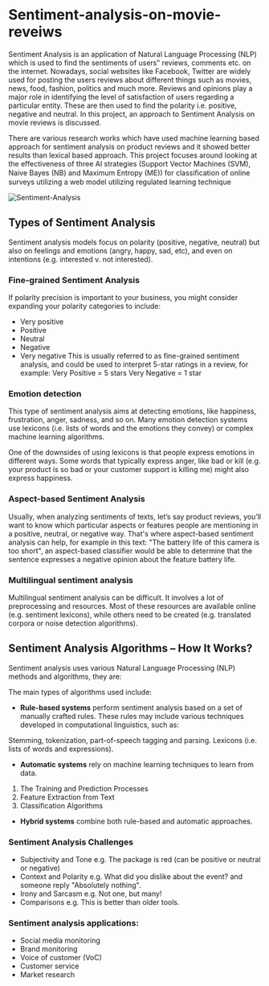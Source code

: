 # Sentiment-analysis-on-movie-reveiws

Sentiment Analysis is an application of Natural Language Processing (NLP) which is used to find the sentiments of users‟ reviews, comments etc. on the internet. 
Nowadays, social websites like Facebook, Twitter are widely used for posting the users reviews about different things such as movies, news, food, fashion, politics and much more. 
Reviews and opinions play a major role in identifying the level of satisfaction of users regarding a particular entity. These are then used to find the polarity i.e. positive, negative and neutral. In this project, an approach to Sentiment Analysis on movie reviews is discussed.  

There are various research works which have used machine learning based approach for sentiment analysis on product reviews and it showed better results than lexical based approach. This project focuses around looking at the effectiveness of three AI strategies (Support Vector Machines (SVM), Naive Bayes (NB) and Maximum Entropy (ME)) for classiﬁcation of online surveys utilizing a web model utilizing regulated learning technique


![Sentiment-Analysis](https://user-images.githubusercontent.com/31739123/90477673-6f09d900-e149-11ea-96ef-c60eb566a5e2.jpg)

## Types of Sentiment Analysis
Sentiment analysis models focus on polarity (positive, negative, neutral) but also on feelings and emotions (angry, happy, sad, etc), and even on intentions (e.g. interested v. not interested).
### Fine-grained Sentiment Analysis
If polarity precision is important to your business, you might consider expanding your polarity categories to include:
* Very positive
* Positive
* Neutral
* Negative
* Very negative
This is usually referred to as fine-grained sentiment analysis, and could be used to interpret 5-star ratings in a review, for example:
Very Positive = 5 stars
Very Negative = 1 star

### Emotion detection
This type of sentiment analysis aims at detecting emotions, like happiness, frustration, anger, sadness, and so on. Many emotion detection systems use lexicons (i.e. lists of words and the emotions they convey) or complex machine learning algorithms.

One of the downsides of using lexicons is that people express emotions in different ways. Some words that typically express anger, like bad or kill (e.g. your product is so bad or your customer support is killing me) might also express happiness.

### Aspect-based Sentiment Analysis
Usually, when analyzing sentiments of texts, let’s say product reviews, you’ll want to know which particular aspects or features people are mentioning in a positive, neutral, or negative way. That's where aspect-based sentiment analysis can help, for example in this text: "The battery life of this camera is too short", an aspect-based classifier would be able to determine that the sentence expresses a negative opinion about the feature battery life.

### Multilingual sentiment analysis
Multilingual sentiment analysis can be difficult. It involves a lot of preprocessing and resources. Most of these resources are available online (e.g. sentiment lexicons), while others need to be created (e.g. translated corpora or noise detection algorithms).

## Sentiment Analysis Algorithms – How It Works?
Sentiment analysis uses various Natural Language Processing (NLP) methods and algorithms, they are: 

The main types of algorithms used include:

* **Rule-based systems** perform sentiment analysis based on a set of manually crafted rules.
These rules may include various techniques developed in computational linguistics, such as:

Stemming, tokenization, part-of-speech tagging and parsing.
Lexicons (i.e. lists of words and expressions).

* **Automatic systems** rely on machine learning techniques to learn from data.
1. The Training and Prediction Processes
2. Feature Extraction from Text
3. Classification Algorithms

* **Hybrid systems** combine both rule-based and automatic approaches.

### Sentiment Analysis Challenges

* Subjectivity and Tone
e.g. The package is red  (can be positive or neutral or negative)
* Context and Polarity
e.g. What did you dislike about the event? 
and someone reply "Absolutely nothing". 
* Irony and Sarcasm
e.g. Not one, but many!
* Comparisons
e.g. This is better than older tools.

### Sentiment analysis applications:

* Social media monitoring
* Brand monitoring
* Voice of customer (VoC)
* Customer service
* Market research
